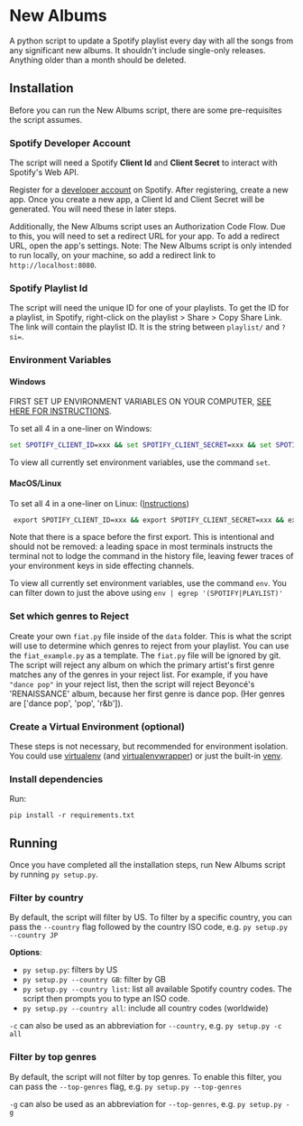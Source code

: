 # New Albums

A python script to update a Spotify playlist every day with all the songs from any significant new albums. It shouldn't include single-only releases. Anything older than a month should be deleted.

## Installation

Before you can run the New Albums script, there are some pre-requisites the script assumes.

### Spotify Developer Account

The script will need a Spotify **Client Id** and **Client Secret** to interact with Spotify's Web API.

Register for a [developer account](https://developer.spotify.com) on Spotify. After registering, create a new app. Once you create a new app, a Client Id and Client Secret will be generated. You will need these in later steps.

Additionally, the New Albums script uses an Authorization Code Flow. Due to this, you will need to set a redirect URL for your app. To add a redirect URL, open the app's settings. Note: The New Albums script is only intended to run locally, on your machine, so add a redirect link to `http://localhost:8080`.

### Spotify Playlist Id

The script will need the unique ID for one of your playlists. To get the ID for a playlist, in Spotify, right-click on the playlist > Share > Copy Share Link. The link will contain the playlist ID. It is the string between `playlist/` and `?si=`.

### Environment Variables

#### Windows

FIRST SET UP ENVIRONMENT VARIABLES ON YOUR COMPUTER, [SEE HERE FOR INSTRUCTIONS](https://superuser.com/questions/949560/how-do-i-set-system-environment-variables-in-windows-10).

To set all 4 in a one-liner on Windows:

```cmd
set SPOTIFY_CLIENT_ID=xxx && set SPOTIFY_CLIENT_SECRET=xxx && set SPOTIFY_REDIRECT_URI=http://localhost:8080 && set NEW_ALBUMS_PLAYLIST_ID=xxx && set SPOTIFY_USER=xxx
```

To view all currently set environment variables, use the command `set`.

#### MacOS/Linux

To set all 4 in a one-liner on Linux: ([Instructions](https://www.serverlab.ca/tutorials/linux/administration-linux/how-to-set-environment-variables-in-linux/))

```cmd
 export SPOTIFY_CLIENT_ID=xxx && export SPOTIFY_CLIENT_SECRET=xxx && export SPOTIFY_REDIRECT_URI='http://localhost:8080' && export NEW_ALBUMS_PLAYLIST_ID=xxx && export SPOTIFY_USER=xxx
```

Note that there is a space before the first export.  This is intentional and should not be removed: a leading space in most terminals instructs the terminal not to lodge the command in the history file, leaving fewer traces of your environment keys in side effecting channels.

To view all currently set environment variables, use the command `env`. You can filter down to just the above using `env | egrep '(SPOTIFY|PLAYLIST)'`

### Set which genres to Reject
Create your own `fiat.py` file inside of the `data` folder. This is what the script will use to determine which genres to reject from your playlist. You can use the `fiat_example.py` as a template.
The `fiat.py` file will be ignored by git.
The script will reject any album on which the primary artist's first genre matches any of the genres in your reject list. For example, if you have `"dance pop"` in your reject list, then the script will reject Beyoncé's 'RENAISSANCE' album, because her first genre is dance pop. (Her genres are ['dance pop', 'pop', 'r&b']).

### Create a Virtual Environment (optional)

These steps is not necessary, but recommended for environment isolation. You could use [virtualenv](https://virtualenv.pypa.io/en/latest/installation.html) (and [virtualenvwrapper](https://virtualenvwrapper.readthedocs.io/en/latest/index.html)) or just the built-in [venv](https://docs.python.org/3/library/venv.html).

### Install dependencies

Run:

```
pip install -r requirements.txt
```

## Running

Once you have completed all the installation steps, run New Albums script by running `py setup.py`.

### Filter by country

By default, the script will filter by US. To filter by a specific country, you can pass the `--country` flag followed by the country ISO code, e.g. `py setup.py --country JP`

**Options**:
- `py setup.py`: filters by US
- `py setup.py --country GB`: filter by GB
- `py setup.py --country list`: list all available Spotify country codes. The script then prompts you to type an ISO code.
- `py setup.py --country all`: include all country codes (worldwide)

`-c` can also be used as an abbreviation for `--country`, e.g. `py setup.py -c all`

### Filter by top genres

By default, the script will not filter by top genres. To enable this filter, you can pass the `--top-genres` flag, e.g. `py setup.py --top-genres`

`-g` can also be used as an abbreviation for `--top-genres`, e.g. `py setup.py -g`
